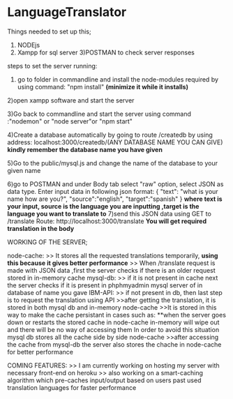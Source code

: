 # LanguageTranslator

Things needed to set up this;
1) NODEjs
2) Xampp  for sql server
3)POSTMAN to check server responses


steps to set the server running:
1) go to folder in commandline and install the node-modules required by using command:  "npm install"  **(minimize it while it installs)**

2)open xampp software and start the server

3)Go back to commandline and start the server using command :"nodemon" or "node server"or "npm start"

4)Create a database automatically by going to route /createdb by using address:   localhost:3000/createdb/(ANY DATABASE NAME YOU CAN GIVE)
 **kindly remember the database name you have given**

5)Go to the public/mysql.js and change the name of the database to your given name

6)go to POSTMAN and under Body tab select "raw" option, select JSON as data type. Enter input data in following json format:
         { 
        "text": "what is your name how are you?",
        "source":"english",
        "target":"spanish"
                        }
    **where text is your input, source is the language you are inputting ,target is the language you want to translate to**
7)send this JSON data using GET to /translate Route: http://localhost:3000/translate **You will get required translation in the body**



WORKING OF THE SERVER;

node-cache:
     >> It stores all the requested translations temporarily,    **using this because it gives better performance**
     >> When /translate request is made with JSON data ,first the server checks if there is an older request stored in in-memory cache
mysql-db:
     >> if it is not present in cache next the server checks if it is present in phphmyadmin mysql server of in  database of name you gave 
IBM-API:
     >> if not present in db, then last step is to request the translation using API
     >>after getting the translation, it is stored in both mysql db and in-memory node-cache
     >>It is stored in this way to make the cache persistant in cases such as:
        **when the server goes down or restarts the stored cache in node-cache in-memory will wipe out and there will be no way of accessing them
          In order to avoid this situation mysql db stores all the cache side by side node-cache
    >>after accessing the cache from mysql-db the server also stores the chache in node-cache for better performance




COMING FEATURES:
    >> I am currently working on hosting my server with necessary front-end on heroku
    >> also working on a smart-caching algorithm which pre-caches input/output based on users past used translation languages for faster performance
    